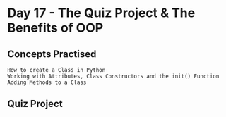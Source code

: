 # Day 17 - The Quiz Project & The Benefits of OOP
## Concepts Practised
    How to create a Class in Python
    Working with Attributes, Class Constructors and the init() Function
    Adding Methods to a Class
## Quiz Project
